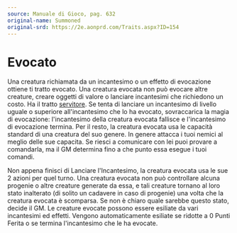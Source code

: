 ```yaml
---
source: Manuale di Gioco, pag. 632
original-name: Summoned
original-srd: https://2e.aonprd.com/Traits.aspx?ID=154
---
```


# Evocato

Una creatura richiamata da un incantesimo o un effetto di evocazione ottiene ti
tratto evocato. Una creatura evocata non può evocare altre creature, creare
oggetti di valore o lanciare incantesimi che richiedono un costo. Ha il tratto
[servitore](/tratti/servitore). Se tenta di lanciare un incantesimo di livello
uguale o superiore all'incantesimo che lo ha evocato, sovraccarica la magia di
evocazione: l'incantesimo della creatura evocata fallisce e l'incantesimo di
evocazione termina. Per il resto, la creatura evocata usa le capacità standard
di una creatura del suo genere. In genere attacca i tuoi nemici al meglio delle
sue capacita. Se riesci a comunicare con lei puoi provare a comandarla, ma il GM
determina fino a che punto essa esegue i tuoi comandi.

Non appena finisci di Lanciare l'Incantesimo, la creatura evocata usa le sue 2
azioni per quel turno. Una creatura evocata non può controllare alcuna progenie
o altre creature generate da essa, e tali creature tornano al loro stato
inalterato (di solito un cadavere in caso di progenie) una volta che la creatura
evocata è scomparsa. Se non è chiaro quale sarebbe questo stato, decide il GM.
Le creature evocate possono essere esiliate da vari incantesimi ed effetti.
Vengono automaticamente esiliate se ridotte a 0 Punti Ferita o se termina
l'incantesimo che le ha evocate.
